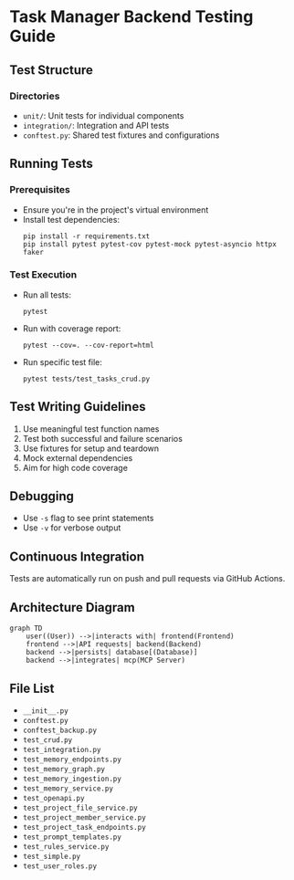 # Task Manager Backend Testing Guide

## Test Structure

### Directories
- `unit/`: Unit tests for individual components
- `integration/`: Integration and API tests
- `conftest.py`: Shared test fixtures and configurations

## Running Tests

### Prerequisites
- Ensure you're in the project's virtual environment
- Install test dependencies:
  ```
  pip install -r requirements.txt
  pip install pytest pytest-cov pytest-mock pytest-asyncio httpx faker
  ```

### Test Execution
- Run all tests:
  ```
  pytest
  ```
- Run with coverage report:
  ```
  pytest --cov=. --cov-report=html
  ```
- Run specific test file:
  ```
  pytest tests/test_tasks_crud.py
  ```

## Test Writing Guidelines
1. Use meaningful test function names
2. Test both successful and failure scenarios
3. Use fixtures for setup and teardown
4. Mock external dependencies
5. Aim for high code coverage

## Debugging
- Use `-s` flag to see print statements
- Use `-v` for verbose output

## Continuous Integration
Tests are automatically run on push and pull requests via GitHub Actions.

## Architecture Diagram
```mermaid
graph TD
    user((User)) -->|interacts with| frontend(Frontend)
    frontend -->|API requests| backend(Backend)
    backend -->|persists| database[(Database)]
    backend -->|integrates| mcp(MCP Server)
```

<!-- File List Start -->
## File List

- `__init__.py`
- `conftest.py`
- `conftest_backup.py`
- `test_crud.py`
- `test_integration.py`
- `test_memory_endpoints.py`
- `test_memory_graph.py`
- `test_memory_ingestion.py`
- `test_memory_service.py`
- `test_openapi.py`
- `test_project_file_service.py`
- `test_project_member_service.py`
- `test_project_task_endpoints.py`
- `test_prompt_templates.py`
- `test_rules_service.py`
- `test_simple.py`
- `test_user_roles.py`

<!-- File List End -->




